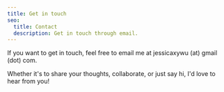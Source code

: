 ```yaml
---
title: Get in touch
seo:
  title: Contact
  description: Get in touch through email.
---
```


If you want to get in touch, feel free to email me at jessicaxywu (at) gmail (dot) com.

Whether it's to share your thoughts, collaborate, or just say hi, I'd love to hear from you!